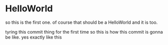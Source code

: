 # HelloWorld
so this is the first one. of course that should be a HelloWorld and it is too.

tyring this commit thing for the first time
so this is how this commit is gonna be like.
yes exactly like this

